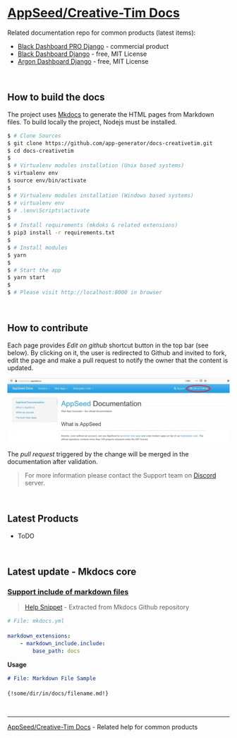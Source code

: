 # [AppSeed/Creative-Tim Docs](https://docs-creative-tim.appseed.us/)

Related documentation repo for common products (latest items):

- [Black Dashboard PRO Django](https://www.creative-tim.com/product/black-dashboard-pro-django) - commercial product
- [Black Dashboard Django](https://www.creative-tim.com/product/black-dashboard-pro-django) - free, MIT License
- [Argon Dashboard Django](https://www.creative-tim.com/product/argon-dashboard-pro-django) - free, MIT License

<br />

## How to build the docs

The project uses [Mkdocs](https://www.mkdocs.org/) to generate the HTML pages from Markdown files. To build locally the project, Nodejs must be installed.

```bash
$ # Clone Sources
$ git clone https://github.com/app-generator/docs-creativetim.git
$ cd docs-creativetim
$
$ # Virtualenv modules installation (Unix based systems)
$ virtualenv env
$ source env/bin/activate
$
$ # Virtualenv modules installation (Windows based systems)
$ # virtualenv env
$ # .\env\Scripts\activate
$
$ # Install requirements (mkdoks & related extensions)
$ pip3 install -r requirements.txt
$
$ # Install modules
$ yarn
$
$ # Start the app
$ yarn start
$
$ # Please visit http://localhost:8000 in browser
```

<br />

## How to contribute

Each page provides *Edit on github* shortcut button in the top bar (see below). By clicking on it, the user is redirected to Github and invited to fork, edit the page and make a pull request to notify the owner that the content is updated.

![AppSeed Docs - Edit on Github Option.](https://raw.githubusercontent.com/app-generator/docs-creativetim/master/static/docs-edit-page-option.jpg)

The *pull request* triggered by the change will be merged in the documentation after validation.

> For more information please contact the Support team on [Discord](https://discord.gg/fZC6hup) server.

<br />

## Latest Products

- ToDO

<br />

## Latest update - Mkdocs core

### [Support include of markdown files](https://github.com/mkdocs/mkdocs/issues/777)

> [Help Snippet](https://github.com/mkdocs/mkdocs/issues/777#issuecomment-308266201) - Extracted from Mkdocs Github repository

```yaml
# File: mkdocs.yml

markdown_extensions:
    - markdown_include.include:
        base_path: docs
```

**Usage**

```md
# File: Markdown File Sample

{!some/dir/in/docs/filename.md!}

```

<br />

---
[AppSeed/Creative-Tim Docs](https://docs-creativetim.appseed.us) - Related help for common products
